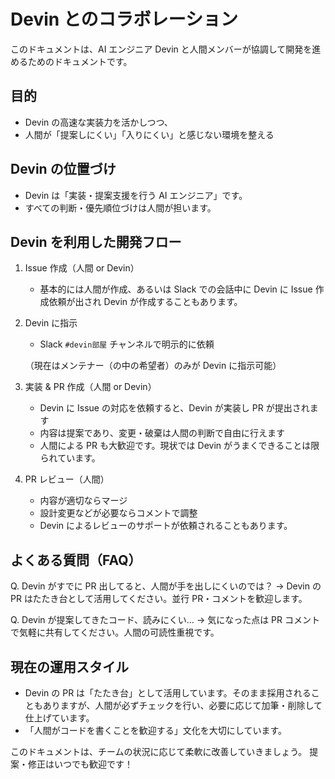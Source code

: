 # Devin とのコラボレーション

このドキュメントは、AI エンジニア Devin と人間メンバーが協調して開発を進めるためのドキュメントです。

## 目的

- Devin の高速な実装力を活かしつつ、
- 人間が「提案しにくい」「入りにくい」と感じない環境を整える

## Devin の位置づけ

- Devin は「実装・提案支援を行う AI エンジニア」です。
- すべての判断・優先順位づけは人間が担います。

## Devin を利用した開発フロー

1. Issue 作成（人間 or Devin）

   - 基本的には人間が作成、あるいは Slack での会話中に Devin に Issue 作成依頼が出され Devin が作成することもあります。

2. Devin に指示

   - Slack `#devin部屋` チャンネルで明示的に依頼

   （現在はメンテナー（の中の希望者）のみが Devin に指示可能）

3. 実装 & PR 作成（人間 or Devin）

   - Devin に Issue の対応を依頼すると、Devin が実装し PR が提出されます
   - 内容は提案であり、変更・破棄は人間の判断で自由に行えます
   - 人間による PR も大歓迎です。現状では Devin がうまくできることは限られています。

4. PR レビュー（人間）

   - 内容が適切ならマージ
   - 設計変更などが必要ならコメントで調整
   - Devin によるレビューのサポートが依頼されることもあります。

## よくある質問（FAQ）

Q. Devin がすでに PR 出してると、人間が手を出しにくいのでは？
→ Devin の PR はたたき台として活用してください。並行 PR・コメントを歓迎します。

Q. Devin が提案してきたコード、読みにくい…
→ 気になった点は PR コメントで気軽に共有してください。人間の可読性重視です。

## 現在の運用スタイル

- Devin の PR は「たたき台」として活用しています。そのまま採用されることもありますが、人間が必ずチェックを行い、必要に応じて加筆・削除して仕上げています。
- 「人間がコードを書くことを歓迎する」文化を大切にしています。

このドキュメントは、チームの状況に応じて柔軟に改善していきましょう。
提案・修正はいつでも歓迎です！
